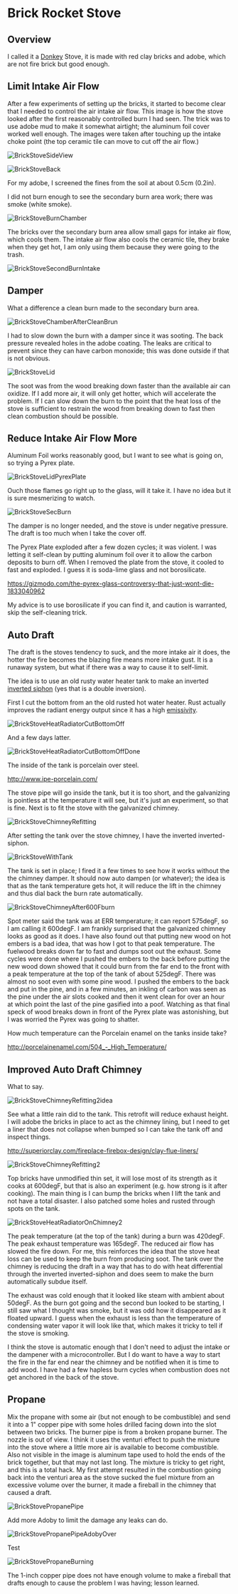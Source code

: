 # Brick Rocket Stove

## Overview

I called it a [Donkey](https://en.wikipedia.org/wiki/Steam_donkey) Stove, it is made with red clay bricks and adobe, which are not fire brick but good enough.  


## Limit Intake Air Flow

After a few experiments of setting up the bricks, it started to become clear that I needed to control the air intake air flow. This image is how the stove looked after the first reasonably controlled burn I had seen. The trick was to use adobe mud to make it somewhat airtight; the aluminum foil cover worked well enough. The images were taken after touching up the intake choke point (the top ceramic tile can move to cut off the air flow.)

![BrickStoveSideView](./Images/BrickStoveSideView.jpg "BrickStoveSideView")

![BrickStoveBack](./Images/BrickStoveBack.jpg "BrickStoveBack")

For my adobe, I screened the fines from the soil at about 0.5cm (0.2in).

I did not burn enough to see the secondary burn area work; there was smoke (white smoke).

![BrickStoveBurnChamber](./Images/BrickStoveBurnChamber.jpg "BrickStoveBurnChamber")

The bricks over the secondary burn area allow small gaps for intake air flow, which cools them. The intake air flow also cools the ceramic tile, they brake when they get hot, I am only using them because they were going to the trash. 

![BrickStoveSecondBurnIntake](./Images/BrickStoveSecondBurnIntake.jpg "BrickStoveSecondBurnIntake")



## Damper

What a difference a clean burn made to the secondary burn area.

![BrickStoveChamberAfterCleanBrun](./Images/BrickStoveChamberAfterCleanBrun.jpg "BrickStoveChamberAfterCleanBrun")

I had to slow down the burn with a damper since it was sooting. The back pressure revealed holes in the adobe coating. The leaks are critical to prevent since they can have carbon monoxide; this was done outside if that is not obvious.

![BrickStoveLid](./Images/BrickStoveLid.jpg "BrickStoveLid")

The soot was from the wood breaking down faster than the available air can oxidize. If I add more air, it will only get hotter, which will accelerate the problem. If I can slow down the burn to the point that the heat loss of the stove is sufficient to restrain the wood from breaking down to fast then clean combustion should be possible.


## Reduce Intake Air Flow More
 
Aluminum Foil works reasonably good, but I want to see what is going on, so trying a Pyrex plate.

![BrickStoveLidPyrexPlate](./Images/BrickStoveLidPyrexPlate.jpg "BrickStoveLidPyrexPlate")

Ouch those flames go right up to the glass, will it take it. I have no idea but it is sure mesmerizing to watch.

![BrickStoveSecBurn](./Images/BrickStoveSecBurn.jpg "BrickStoveSecBurn")

The damper is no longer needed, and the stove is under negative pressure. The draft is too much when I take the cover off.

The Pyrex Plate exploded after a few dozen cycles; it was violent. I was letting it self-clean by putting aluminum foil over it to allow the carbon deposits to burn off. When I removed the plate from the stove, it cooled to fast and exploded. I guess it is soda-lime glass and not borosilicate.

https://gizmodo.com/the-pyrex-glass-controversy-that-just-wont-die-1833040962

My advice is to use borosilicate if you can find it, and caution is warranted, skip the self-cleaning trick.


## Auto Draft

The draft is the stoves tendency to suck, and the more intake air it does, the hotter the fire becomes the blazing fire means more intake gust. It is a runaway system, but what if there was a way to cause it to self-limit.

The idea is to use an old rusty water heater tank to make an inverted [inverted siphon] (yes that is a double inversion).

[inverted siphon]: https://en.wikipedia.org/wiki/Siphon#Inverted_siphon

First I cut the bottom from an the old rusted hot water heater. Rust actually improves the radiant energy output since it has a high [emissivity].

[emissivity]: https://en.wikipedia.org/wiki/Emissivity

![BrickStoveHeatRadiatorCutBottomOff](./Images/BrickStoveHeatRadiatorCutBottomOff.jpg "BrickStoveHeatRadiatorCutBottomOff")

And a few days latter.

![BrickStoveHeatRadiatorCutBottomOffDone](./Images/BrickStoveHeatRadiatorCutBottomOffDone.jpg "BrickStoveHeatRadiatorCutBottomOffDone")

The inside of the tank is porcelain over steel.

http://www.ipe-porcelain.com/

The stove pipe will go inside the tank, but it is too short, and the galvanizing is pointless at the temperature it will see, but it's just an experiment, so that is fine. Next is to fit the stove with the galvanized chimney.

![BrickStoveChimneyRefitting](./Images/BrickStoveChimneyRefitting.jpg "BrickStoveChimneyRefitting")

After setting the tank over the stove chimney, I have the inverted inverted-siphon.

![BrickStoveWithTank](./Images/BrickStoveWithTank.jpg "BrickStoveWithTank")

The tank is set in place; I fired it a few times to see how it works without the the chimney damper. It should now auto dampen (or whatever); the idea is that as the tank temperature gets hot, it will reduce the lift in the chimney and thus dial back the burn rate automatically.

![BrickStoveChimneyAfter600Fburn](./Images/BrickStoveChimneyAfter600Fburn.jpg "BrickStoveChimneyAfter600Fburn")

Spot meter said the tank was at ERR temperature; it can report 575degF, so I am calling it 600degF. I am frankly surprised that the galvanized chimney looks as good as it does. I have also found out that putting new wood on hot embers is a bad idea, that was how I got to that peak temperature. The fuelwood breaks down far to fast and dumps soot out the exhaust. Some cycles were done where I pushed the embers to the back before putting the new wood down showed that it could burn from the far end to the front with a peak temperature at the top of the tank of about 525degF. There was almost no soot even with some pine wood. I pushed the embers to the back and put in the pine, and in a few minutes, an inkling of carbon was seen as the pine under the air slots cooked and then it went clean for over an hour at which point the last of the pine gasified into a poof. Watching as that final speck of wood breaks down in front of the Pyrex plate was astonishing, but I was worried the Pyrex was going to shatter.

How much temperature can the Porcelain enamel on the tanks inside take?

http://porcelainenamel.com/504_-_High_Temperature/


## Improved Auto Draft Chimney

What to say.

![BrickStoveChimneyRefitting2idea](./Images/BrickStoveChimneyRefitting2idea.jpg "BrickStoveChimneyRefitting2idea")

See what a little rain did to the tank. This retrofit will reduce exhaust height. I will adobe the bricks in place to act as the chimney lining, but I need to get a liner that does not collapse when bumped so I can take the tank off and inspect things.

http://superiorclay.com/fireplace-firebox-design/clay-flue-liners/

![BrickStoveChimneyRefitting2](./Images/BrickStoveChimneyRefitting2.jpg "BrickStoveChimneyRefitting2")

Top bricks have unmodified thin set, it will lose most of its strength as it cooks at 600degF, but that is also an experiment (e.g. how strong is it after cooking). The main thing is I can bump the bricks when I lift the tank and not have a total disaster. I also patched some holes and rusted through spots on the tank.

![BrickStoveHeatRadiatorOnChimney2](./Images/BrickStoveHeatRadiatorOnChimney2.jpg "BrickStoveHeatRadiatorOnChimney2")

The peak temperature (at the top of the tank) during a burn was 420degF. The peak exhaust temperature was 165degF. The reduced air flow has slowed the fire down. For me, this reinforces the idea that the stove heat loss can be used to keep the burn from producing soot. The tank over the chimney is reducing the draft in a way that has to do with heat differential through the inverted inverted-siphon and does seem to make the burn automatically subdue itself.

The exhaust was cold enough that it looked like steam with ambient about 50degF. As the burn got going and the second bun looked to be starting, I still saw what I thought was smoke, but it was odd how it disappeared as it floated upward. I guess when the exhaust is less than the temperature of condensing water vapor it will look like that, which makes it tricky to tell if the stove is smoking.

I think the stove is automatic enough that I don't need to adjust the intake or the dampener with a microcontroller. But I do want to have a way to start the fire in the far end near the chimney and be notified when it is time to add wood. I have had a few hapless burn cycles when combustion does not get anchored in the back of the stove. 


## Propane

Mix the propane with some air (but not enough to be combustible) and send it into a 1" copper pipe with some holes drilled facing down into the slot between two bricks. The burner pipe is from a broken propane burner. The nozzle is out of view. I think it uses the venturi effect to push the mixture into the stove where a little more air is available to become combustible. Also not visible in the image is aluminum tape used to hold the ends of the brick together, but that may not last long. The mixture is tricky to get right, and this is a total hack. My first attempt resulted in the combustion going back into the venturi area as the stove sucked the fuel mixture from an excessive volume over the burner, it made a fireball in the chimney that caused a draft.

![BrickStovePropanePipe](./Images/BrickStovePropanePipe.jpg "BrickStovePropanePipe")

Add more Adoby to limit the damage any leaks can do.

![BrickStovePropanePipeAdobyOver](./Images/BrickStovePropanePipeAdobyOver.jpg "BrickStovePropanePipeAdobyOver")

Test 

![BrickStovePropaneBurning](./Images/BrickStovePropaneBurning.jpg "BrickStovePropaneBurning")

The 1-inch copper pipe does not have enough volume to make a fireball that drafts enough to cause the problem I was having; lesson learned.




